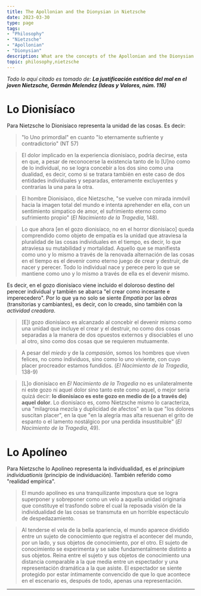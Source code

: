 ```yaml
---
title: The Apollonian and the Dionysian in Nietzsche
date: 2023-03-30
type: page
tags: 
- "Philosophy"
- "Nietzsche"
- "Apollonian"
- "Dionysian"
description: What are the concepts of the Apollonian and the Dionysian according to Nietzsche?
topic: philosophy,nietzsche
---
```



*Todo lo aquí citado es tomado de: **La justificación estética del mal en el joven Nietzsche, Germán Melendez (Ideas y Valores, núm. 116)***

# Lo Dionisíaco

Para Nietzsche lo Dionisíaco representa la unidad de las cosas. Es decir:

> "lo Uno primordial" en cuanto "lo eternamente sufriente y contradictorio" (NT 57)

> El dolor implicado en la experiencia dionisíaco, podría decirse, esta en que, a pesar de reconocerse la existencia tanto de lo [U]no como de lo individual, no se logra concebir a los dos sino como una dualidad, es decir, como si se tratara también en este caso de dos entidades individuales y separadas, enteramente excluyentes y contrarias la una para la otra.

> El hombre Dionisíaco, dice Nietzsche, "se vuelve con mirada inmóvil hacia la imagen total del mundo e intenta aprehender en ella, con un sentimiento simpatico de amor, el sufrimiento eterno como sufrimiento propio" (*El Nacimiento de la Tragedia*, 148).

> Lo que ahora [en el gozo dionisíaco, no en el horror dionisíaco] queda comprendido como objeto de empatía es la unidad que atraviesa la pluralidad de las cosas individuales en el tiempo, es decir, lo que atraviesa su mutabilidad y mortalidad. Aquello que se manifiesta como uno y lo mismo a través de la renovada alternación de las cosas en el tiempo es el devenir como eterno juego de crear y destruir, de nacer y perecer. Todo lo individual nace y perece pero lo que se mantiene como uno y lo mismo a través de ella es el devenir mismo.

Es decir, en el gozo dionisíaco viene incluido el doloroso destino del perecer individual y también se abarca "el crear como incesante e imperecedero". Por lo que ya no solo se siente *Empatía* por las *obras* (transitorias y cambiantes), es decir, con lo creado, sino también con la *actividad creadora*.

> [E]l gozo dionisíaco es alcanzado al concebir el devenir mismo como una unidad que incluye el crear y el destruir, no como dos cosas separadas a la manera de dos opuestos externos y disociables el uno al otro, sino como dos cosas que se requieren mutuamente.

> A pesar del *miedo* y de Ia *compasión*, somos los hombres que viven felices, no como individuos, sino como lo uno viviente, con cuyo placer procreador estamos fundidos. (*El Nacimiento de la Tragedia*, 138-9)

> [L]o dionisíaco en *El Nacimiento de la Tragedia* no es unilateralmente ni este gozo ni aquel dolor sino tanto este como aquel, o mejor seria quizá decir: **lo dionisíaco es este gozo en medio de (o a través de) aquel dolor**. Lo dionisíaco es, como Nietzsche mismo lo caracteriza, una "milagrosa mezcla y duplicidad de afectos" en la que "los dolores suscitan placer", en la que "en la alegría mas alta resuenan el grito de espanto o el lamento nostálgico por una perdida insustituible" (*El Nacimiento de la Tragedia*, 49).


# Lo Apolíneo

Para Nietzsche lo Apolíneo representa la individualidad, es el *principium individuationis* (principio de individuación). También referido como "realidad empírica". 

> El  mundo apolíneo es una tranquilizante impostura que se logra superponer y sobreponer como un velo a aquella unidad originaria que constituye el trasfondo sobre el cual la reposada visión de la individualidad de las cosas se transmuta en un horrible espectáculo de despedazamiento.

> Al tenderse el vela de la bella apariencia, el mundo aparece dividido entre un sujeto de conocimiento que registra el acontecer del mundo, por un lado, y sus objetos de conocimiento, por el otro. El sujeto de conocimiento se experimenta y se sabe fundamentalmente distinto a sus objetos. Reina entre el sujeto y sus objetos de conocimiento una distancia comparable a la que media entre un espectador y una representación dramática a la que asiste. El espectador se siente protegido por estar íntimamente convencido de que lo que acontece en el escenario es, después de todo, apenas una representación.

---